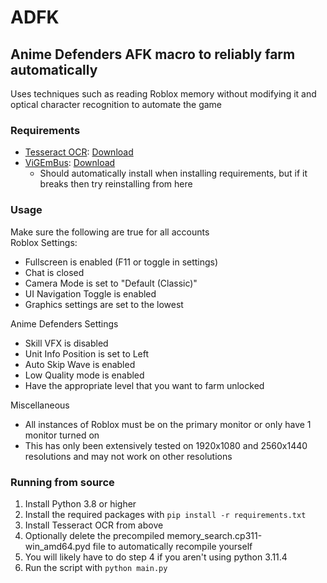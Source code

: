 # ADFK

## Anime Defenders AFK macro to reliably farm automatically

Uses techniques such as reading Roblox memory without modifying it and optical character recognition to automate the game

### Requirements
* [Tesseract OCR](https://github.com/tesseract-ocr/tesseract): [Download](https://github.com/UB-Mannheim/tesseract/releases/download/v5.4.0.20240606/tesseract-ocr-w64-setup-5.4.0.20240606.exe)
* [ViGEmBus](https://github.com/nefarius/ViGEmBus): [Download](https://github.com/nefarius/ViGEmBus/releases/download/v1.22.0/ViGEmBus_1.22.0_x64_x86_arm64.exe)
  * Should automatically install when installing requirements, but if it breaks then try reinstalling from here

### Usage
Make sure the following are true for all accounts  
Roblox Settings:
* Fullscreen is enabled (F11 or toggle in settings)
* Chat is closed
* Camera Mode is set to "Default (Classic)"
* UI Navigation Toggle is enabled
* Graphics settings are set to the lowest

Anime Defenders Settings
* Skill VFX is disabled
* Unit Info Position is set to Left
* Auto Skip Wave is enabled
* Low Quality mode is enabled
* Have the appropriate level that you want to farm unlocked

Miscellaneous
* All instances of Roblox must be on the primary monitor or only have 1 monitor turned on
* This has only been extensively tested on 1920x1080 and 2560x1440 resolutions and may not work on other resolutions

### Running from source
1. Install Python 3.8 or higher
2. Install the required packages with `pip install -r requirements.txt`
3. Install Tesseract OCR from above
4. Optionally delete the precompiled memory_search.cp311-win_amd64.pyd file to automatically recompile yourself
5. You will likely have to do step 4 if you aren't using python 3.11.4
6. Run the script with `python main.py`
